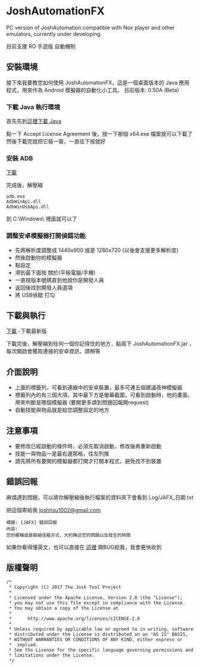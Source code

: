 # JoshAutomationFX
PC version of JoshAutomation compatible with Nox player and other emulators, currently under developing.

目前支援 RO 手遊版 自動機制

## 安裝環境

接下來我要教您如何使用 JoshAutomationFX，這是一個桌面版本的 Java 應用程式，用來作為 Android 模擬器的自動化小工具。
目前版本: 0.50A (Beta)

### 下載 Java 執行環境
首先先到[這裡下載 Java](http://www.oracle.com/technetwork/java/javase/downloads/jre8-downloads-2133155.html)

點一下 Accept License Agreement 後，按一下那個 x64.exe 檔案就可以下載了
然後下載完就把它裝一裝，一直往下按就好


### 安裝 ADB
[下載](https://dl.google.com/android/repository/platform-tools-latest-windows.zip)

完成後，解壓縮
```
adb.exe
AdbWinApi.dll
AdbWinUsbApi.dll
```
到 C:\Windows\ 裡面就可以了


### 調整安卓模擬器打開偵錯功能
* 先將解析度調整成 1440x900 或是 1280x720 (以後會支援更多解析度)
* 然後啟動你的模擬器
* 點設定
* 滑到最下面按 關於(平板電腦/手機)
* 一直按版本號碼直到他說你是開發人員
* 返回後找到開發人員選項
* 將 USB偵錯 打勾

## 下載與執行
[下載](https://github.com/josh-hsu/JoshAutomationFX/blob/master/release/JoshAutomationFX.zip?raw=true) -下載最新版

下載完後，解壓縮到任何一個你記得住的地方，點兩下 JoshAutomationFX.jar ，每次開啟會獲取連接的安卓資訊，請稍等

## 介面說明
* 上面的標籤列，可看到連線中的安卓裝置，最多可連五個建議夜神模擬器
* 標籤列內的有三個大項，其中最下方是螢幕截圖，可看到啟動時，他的畫面，用來判斷是哪個模擬器 (要開更多請到問題回報開request)
* 自動技能與物品就是給您調整設定的地方

## 注意事項
* 要修改已經啟動的條件時，必須先取消啟動，修改後再重新啟動
* 技能一與物品一是最右邊那格，往左列推
* 請先將所有要開的模擬器都打開才打開本程式，避免找不到裝置


## 錯誤回報
麻煩遇到問題，可以將你解壓縮後執行檔案的資料夾下會看到 Log/JAFX_日期.txt

把這個寄給我 joshhsu1002@gmail.com
```
標題: [JAFX] 錯誤回報
內容: 
您的暱稱或是聯絡信箱方式，大約陳述您的問題以及發生的時間
```
如果你看得懂英文，也可以直接在
[這裡](https://github.com/josh-hsu/JoshAutomationFX/issues)
開BUG給我，我會更快收到


## 版權聲明
```
/*
 * Copyright (C) 2017 The Josh Tool Project
 *
 * Licensed under the Apache License, Version 2.0 (the "License");
 * you may not use this file except in compliance with the License.
 * You may obtain a copy of the License at
 *
 *      http://www.apache.org/licenses/LICENSE-2.0
 *
 * Unless required by applicable law or agreed to in writing, software
 * distributed under the License is distributed on an "AS IS" BASIS,
 * WITHOUT WARRANTIES OR CONDITIONS OF ANY KIND, either express or
 *  implied.
 * See the License for the specific language governing permissions and
 * limitations under the License.
 */
```
